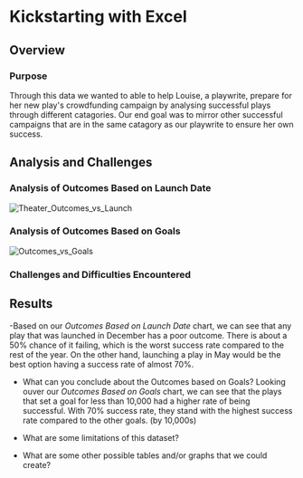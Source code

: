 # Kickstarting with Excel


## Overview

### Purpose
 Through this data we wanted to able to help Louise, a playwrite, prepare for her new play's crowdfunding campaign by analysing successful plays through different catagories. Our end goal was to mirror other successful campaigns that are in the same catagory as our playwrite to ensure her own success. 
 
## Analysis and Challenges

### Analysis of Outcomes Based on Launch Date
![Theater_Outcomes_vs_Launch](https://user-images.githubusercontent.com/109987269/184264918-c2189853-b076-4460-b1e6-88dcd4092f07.png)


### Analysis of Outcomes Based on Goals
![Outcomes_vs_Goals](https://user-images.githubusercontent.com/109987269/184264822-b773f3d1-e84c-4e45-8ba7-a3a7a9885ed5.png)

### Challenges and Difficulties Encountered

## Results
-Based on our *Outcomes Based on Launch Date* chart, we can see that any play that was launched in December has a poor outcome. There is about a 50% chance of it failing, which is the worst success rate compared to the rest of the year. On the other hand, launching a play in May would be the best option having a success rate of almost 70%.

- What can you conclude about the Outcomes based on Goals?
Looking ouver our *Outcomes Based on Goals* chart, we can see that the plays that set a goal for less than 10,000 had a higher rate of being successful. With 70% success rate, they stand with the highest success rate compared to the other goals. (by 10,000s) 

- What are some limitations of this dataset?

- What are some other possible tables and/or graphs that we could create?
